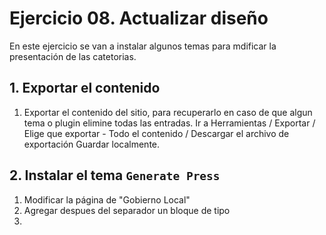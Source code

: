 # Ejercicio 08. Actualizar diseño
En este ejercicio se van a instalar algunos temas para mdificar la presentación de las catetorias.

## 1. Exportar el contenido
1. Exportar el contenido del sitio, para recuperarlo en caso de que algun tema o plugin elimine todas las entradas.
Ir a Herramientas / Exportar  / Elige que exportar - Todo el contenido  / Descargar el archivo de exportación
Guardar localmente.

## 2. Instalar el tema `Generate Press`
1. Modificar la página de "Gobierno Local"
2. Agregar despues del separador un bloque de tipo 
3. 





<!--stackedit_data:
eyJoaXN0b3J5IjpbMTM0MzE5NDc3NiwtMTA2NzA2MTQxMCwtMT
YzMjg5MzAxNF19
-->